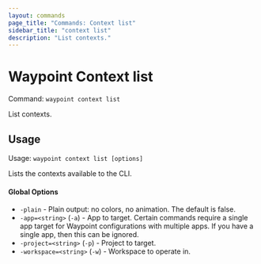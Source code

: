```yaml
---
layout: commands
page_title: "Commands: Context list"
sidebar_title: "context list"
description: "List contexts."
---
```


# Waypoint Context list

Command: `waypoint context list`

List contexts.


## Usage

Usage: `waypoint context list [options]`


  Lists the contexts available to the CLI.

#### Global Options

- `-plain` - Plain output: no colors, no animation. The default is false.
- `-app=<string>` (`-a`) - App to target. Certain commands require a single app target for Waypoint configurations with multiple apps. If you have a single app, then this can be ignored.
- `-project=<string>` (`-p`) - Project to target.
- `-workspace=<string>` (`-w`) - Workspace to operate in.


